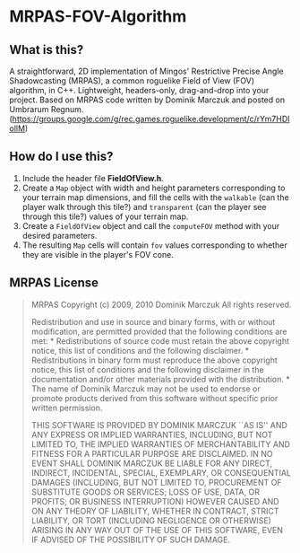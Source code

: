 # MRPAS-FOV-Algorithm

## What is this?
A straightforward, 2D implementation of Mingos' Restrictive Precise Angle Shadowcasting (MRPAS), a common roguelike Field of View (FOV) algorithm, in C++. Lightweight, headers-only, drag-and-drop into your project. Based on MRPAS code written by Dominik Marczuk and posted on Umbrarum Regnum. (https://groups.google.com/g/rec.games.roguelike.development/c/rYm7HDIollM)

## How do I use this?
1. Include the header file **FieldOfView.h**.
2. Create a `Map` object with width and height parameters corresponding to your terrain map dimensions, and fill the cells with the `walkable` (can the player walk through this tile?) and `transparent` (can the player see through this tile?) values of your terrain map.
3. Create a `FieldOfView` object and call the `computeFOV` method with your desired parameters.
4. The resulting `Map` cells will contain `fov` values corresponding to whether they are visible in the player's FOV cone.

## MRPAS License

> MRPAS
> Copyright (c) 2009, 2010 Dominik Marczuk
> All rights reserved.
> 
> Redistribution and use in source and binary forms, with or without
> modification, are permitted provided that the following conditions are met:
>     * Redistributions of source code must retain the above copyright
>       notice, this list of conditions and the following disclaimer.
>     * Redistributions in binary form must reproduce the above copyright
>       notice, this list of conditions and the following disclaimer in the
>       documentation and/or other materials provided with the distribution.
>     * The name of Dominik Marczuk may not be used to endorse or promote products
>       derived from this software without specific prior written permission.
> 
> THIS SOFTWARE IS PROVIDED BY DOMINIK MARCZUK ``AS IS'' AND ANY
> EXPRESS OR IMPLIED WARRANTIES, INCLUDING, BUT NOT LIMITED TO, THE IMPLIED
> WARRANTIES OF MERCHANTABILITY AND FITNESS FOR A PARTICULAR PURPOSE ARE
> DISCLAIMED. IN NO EVENT SHALL DOMINIK MARCZUK BE LIABLE FOR ANY
> DIRECT, INDIRECT, INCIDENTAL, SPECIAL, EXEMPLARY, OR CONSEQUENTIAL DAMAGES
> (INCLUDING, BUT NOT LIMITED TO, PROCUREMENT OF SUBSTITUTE GOODS OR SERVICES;
> LOSS OF USE, DATA, OR PROFITS; OR BUSINESS INTERRUPTION) HOWEVER CAUSED AND
> ON ANY THEORY OF LIABILITY, WHETHER IN CONTRACT, STRICT LIABILITY, OR TORT
> (INCLUDING NEGLIGENCE OR OTHERWISE) ARISING IN ANY WAY OUT OF THE USE OF THIS
> SOFTWARE, EVEN IF ADVISED OF THE POSSIBILITY OF SUCH DAMAGE.
